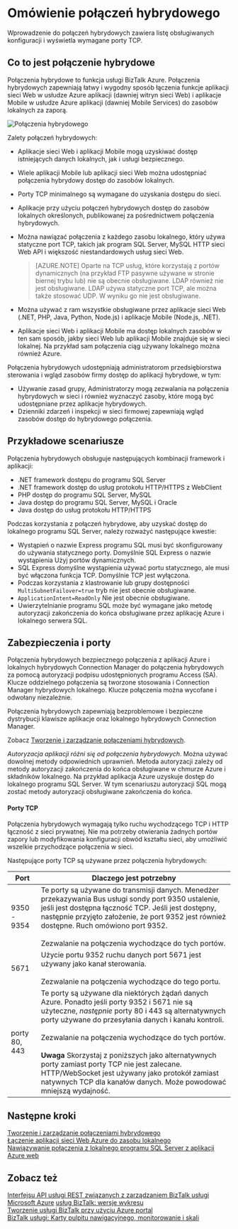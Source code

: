 <properties
    pageTitle="Omówienie połączeń hybrydowych | Microsoft Azure"
    description="Więcej informacji o hybrydowych połączeń, zabezpieczenia porty TCP i obsługiwanych konfiguracji. MABS, WABS."
    services="biztalk-services"
    documentationCenter=""
    authors="MandiOhlinger"
    manager="erikre"
    editor=""/>

<tags
    ms.service="biztalk-services"
    ms.workload="integration"
    ms.tgt_pltfrm="na"
    ms.devlang="na"
    ms.topic="get-started-article"
    ms.date="10/18/2016"
    ms.author="ccompy"/>


# <a name="hybrid-connections-overview"></a>Omówienie połączeń hybrydowego
Wprowadzenie do połączeń hybrydowych zawiera listę obsługiwanych konfiguracji i wyświetla wymagane porty TCP.


## <a name="what-is-a-hybrid-connection"></a>Co to jest połączenie hybrydowe

Połączenia hybrydowe to funkcja usługi BizTalk Azure. Połączenia hybrydowych zapewniają łatwy i wygodny sposób łączenia funkcje aplikacji sieci Web w usłudze Azure aplikacji (dawniej witryn sieci Web) i aplikacje Mobile w usłudze Azure aplikacji (dawniej Mobile Services) do zasobów lokalnych za zaporą.

![Połączenia hybrydowego][HCImage]

Zalety połączeń hybrydowych:

- Aplikacje sieci Web i aplikacji Mobile mogą uzyskiwać dostęp istniejących danych lokalnych, jak i usługi bezpiecznego.
- Wiele aplikacji Mobile lub aplikacji sieci Web można udostępniać połączenia hybrydowy dostęp do zasobów lokalnych.
- Porty TCP minimalnego są wymagane do uzyskania dostępu do sieci.
- Aplikacje przy użyciu połączeń hybrydowych dostęp do zasobów lokalnych określonych, publikowanej za pośrednictwem połączenia hybrydowych.
- Można nawiązać połączenia z każdego zasobu lokalnego, który używa statyczne port TCP, takich jak program SQL Server, MySQL HTTP sieci Web API i większość niestandardowych usług sieci Web.

    > [AZURE.NOTE] Oparte na TCP usług, które korzystają z portów dynamicznych (na przykład FTP pasywne używane w stronie biernej trybu lub) nie są obecnie obsługiwane. LDAP również nie jest obsługiwane. LDAP używa statyczne port TCP, ale można także stosować UDP. W wyniku go nie jest obsługiwane.

- Można używać z ram wszystkie obsługiwane przez aplikacje sieci Web (.NET, PHP, Java, Python, Node.js) i aplikacje Mobile (Node.js, .NET).
- Aplikacje sieci Web i aplikacji Mobile ma dostęp lokalnych zasobów w ten sam sposób, jakby sieci Web lub aplikacji Mobile znajduje się w sieci lokalnej. Na przykład sam połączenia ciąg używany lokalnego można również Azure.


Połączenia hybrydowych udostępniają administratorom przedsiębiorstwa sterowania i wgląd zasobów firmy dostęp do aplikacji hybrydowe, w tym:

- Używanie zasad grupy, Administratorzy mogą zezwalania na połączenia hybrydowych w sieci i również wyznaczyć zasoby, które mogą być udostępniane przez aplikacje hybrydowych.
- Dzienniki zdarzeń i inspekcji w sieci firmowej zapewniają wgląd zasobów dostęp do hybrydowego połączenia.


## <a name="example-scenarios"></a>Przykładowe scenariusze

Połączenia hybrydowych obsługuje następujących kombinacji framework i aplikacji:

- .NET framework dostępu do programu SQL Server
- .NET framework dostęp do usług protokołu HTTP/HTTPS z WebClient
- PHP dostęp do programu SQL Server, MySQL
- Java dostęp do programu SQL Server, MySQL i Oracle
- Java dostęp do usług protokołu HTTP/HTTPS

Podczas korzystania z połączeń hybrydowe, aby uzyskać dostęp do lokalnego programu SQL Server, należy rozważyć następujące kwestie:

- Wystąpień o nazwie Express programu SQL musi być skonfigurowany do używania statycznego porty. Domyślnie SQL Express o nazwie wystąpienia Użyj portów dynamicznych.
- SQL Express domyślne wystąpienia używać portu statycznego, ale musi być włączona funkcja TCP. Domyślnie TCP jest wyłączona.
- Podczas korzystania z klastrowanie lub grupy dostępności `MultiSubnetFailover=true` tryb nie jest obecnie obsługiwane.
- `ApplicationIntent=ReadOnly` Nie jest obecnie obsługiwane.
- Uwierzytelnianie programu SQL może być wymagane jako metodę autoryzacji zakończenia do końca obsługiwane przez aplikację Azure i lokalnego serwera SQL.


## <a name="security-and-ports"></a>Zabezpieczenia i porty

Połączenia hybrydowych bezpiecznego połączenia z aplikacji Azure i lokalnych hybrydowych Connection Manager do połączenia hybrydowych za pomocą autoryzacji podpisu udostępnionych programu Access (SA). Klucze oddzielnego połączenia są tworzone stosowania i Connection Manager hybrydowych lokalnego. Klucze połączenia można wycofane i odwołany niezależnie.

Połączenia hybrydowych zapewniają bezproblemowe i bezpieczne dystrybucji klawisze aplikacje oraz lokalnego hybrydowych Connection Manager.

Zobacz [Tworzenie i zarządzanie połączeniami hybrydowych](integration-hybrid-connection-create-manage.md).

*Autoryzacja aplikacji różni się od połączenia hybrydowych*. Można używać dowolnej metody odpowiednich uprawnień. Metoda autoryzacji zależy od metody autoryzacji zakończenia do końca obsługiwane w chmurze Azure i składników lokalnego. Na przykład aplikacja Azure uzyskuje dostęp do lokalnego programu SQL Server. W tym scenariuszu autoryzacji SQL mogą zostać metody autoryzacji obsługiwane zakończenia do końca.

#### <a name="tcp-ports"></a>Porty TCP
Połączenia hybrydowych wymagają tylko ruchu wychodzącego TCP i HTTP łączność z sieci prywatnej. Nie ma potrzeby otwierania żadnych portów zapory lub modyfikowania konfiguracji obwód kształtu sieci, aby umożliwić wszelkie przychodzące połączenia w sieci.

Następujące porty TCP są używane przez połączenia hybrydowych:

Port | Dlaczego jest potrzebny
--- | ---
9350 - 9354 | Te porty są używane do transmisji danych. Menedżer przekazywania Bus usługi sondy port 9350 ustalenie, jeśli jest dostępna łączność TCP. Jeśli jest dostępny, następnie przyjęto założenie, że port 9352 jest również dostępne. Ruch omówiono port 9352. <br/><br/>Zezwalanie na połączenia wychodzące do tych portów.
5671 | Użycie portu 9352 ruchu danych port 5671 jest używany jako kanał sterowania. <br/><br/>Zezwalanie na połączenia wychodzące do tego portu.
porty 80, 443 | Te porty są używane dla niektórych żądań danych Azure. Ponadto jeśli porty 9352 i 5671 nie są użyteczne, *następnie* porty 80 i 443 są alternatywnych porty używane do przesyłania danych i kanału kontroli.<br/><br/>Zezwalanie na połączenia wychodzące do tych portów. <br/><br/>**Uwaga** Skorzystaj z poniższych jako alternatywnych porty zamiast porty TCP nie jest zalecane. HTTP/WebSocket jest używany jako protokół zamiast natywnych TCP dla kanałów danych. Może powodować mniejszą wydajność.



## <a name="next-steps"></a>Następne kroki

[Tworzenie i zarządzanie połączeniami hybrydowego](integration-hybrid-connection-create-manage.md)<br/>
[Łączenie aplikacji sieci Web Azure do zasobu lokalnego](../app-service-web/web-sites-hybrid-connection-get-started.md)<br/>
[Nawiązywanie połączenia z lokalnego programu SQL Server z aplikacji Azure web](../app-service-web/web-sites-hybrid-connection-connect-on-premises-sql-server.md)<br/>


## <a name="see-also"></a>Zobacz też

[Interfejsu API usługi REST związanych z zarządzaniem BizTalk usługi Microsoft Azure](http://msdn.microsoft.com/library/azure/dn232347.aspx)
[usług BizTalk: wersje wykresu](biztalk-editions-feature-chart.md)<br/>
[Tworzenie usługi BizTalk przy użyciu Azure portal](biztalk-provision-services.md)<br/>
[BizTalk usługi: Karty pulpitu nawigacyjnego, monitorowanie i skali](biztalk-dashboard-monitor-scale-tabs.md)<br/>

[HCImage]: ./media/integration-hybrid-connection-overview/WABS_HybridConnectionImage.png
[HybridConnectionTab]: ./media/integration-hybrid-connection-overview/WABS_HybridConnectionTab.png
[HCOnPremSetup]: ./media/integration-hybrid-connection-overview/WABS_HybridConnectionOnPremSetup.png
[HCManageConnection]: ./media/integration-hybrid-connection-overview/WABS_HybridConnectionManageConn.png
